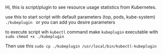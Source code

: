 Hi, this is script/plugin to see resource usage statistics from Kubernetes.

use this to start script with default parameters (top, pods, kube-system) 
```./kubeplugin ```
or you can add you desire parameters 

to execute script wih ```kubectl``` command make ```kubeplugin``` executable with ```sudo chmod +x ./kubeplugin``` 

Then use this ```sudo cp ./kubeplugin /usr/local/bin/kubectl-kubeplugin``` 